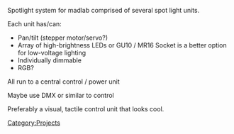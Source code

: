 Spotlight system for madlab comprised of several spot light units.

Each unit has/can:

-   Pan/tilt (stepper motor/servo?)
-   Array of high-brightness LEDs or GU10 / MR16 Socket is a better
    option for low-voltage lighting
-   Individually dimmable
-   RGB?

All run to a central control / power unit

Maybe use DMX or similar to control

Preferably a visual, tactile control unit that looks cool.

[Category:Projects](Category:Projects "wikilink")